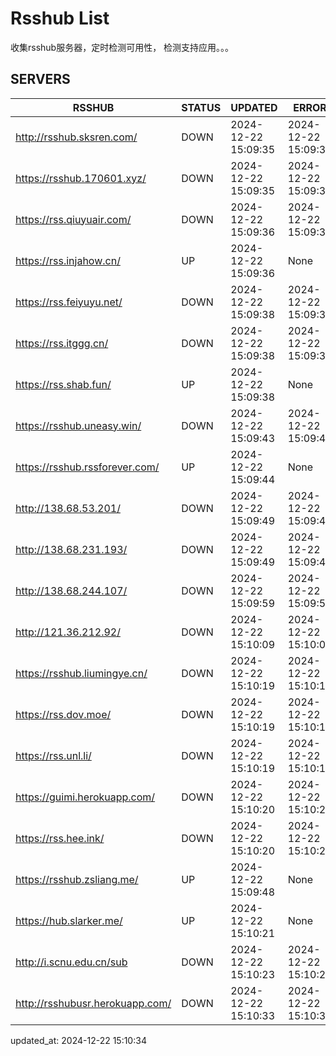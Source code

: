 # Rsshub List

收集rsshub服务器，定时检测可用性， 检测支持应用。。。


## SERVERS

|  RSSHUB   | STATUS  | UPDATED  | ERROR  | TWITTER |  
|  ----  | ----  | ----  | ----  | ---- |  
| http://rsshub.sksren.com/ | DOWN | 2024-12-22 15:09:35 | 2024-12-22 15:09:35 |  
| https://rsshub.170601.xyz/ | DOWN | 2024-12-22 15:09:35 | 2024-12-22 15:09:35 |  
| https://rss.qiuyuair.com/ | DOWN | 2024-12-22 15:09:36 | 2024-12-22 15:09:36 |  
| https://rss.injahow.cn/ | UP | 2024-12-22 15:09:36 | None ||  
| https://rss.feiyuyu.net/ | DOWN | 2024-12-22 15:09:38 | 2024-12-22 15:09:38 |  
| https://rss.itggg.cn/ | DOWN | 2024-12-22 15:09:38 | 2024-12-22 15:09:38 |  
| https://rss.shab.fun/ | UP | 2024-12-22 15:09:38 | None ||  
| https://rsshub.uneasy.win/ | DOWN | 2024-12-22 15:09:43 | 2024-12-22 15:09:43 |  
| https://rsshub.rssforever.com/ | UP | 2024-12-22 15:09:44 | None ||  
| http://138.68.53.201/ | DOWN | 2024-12-22 15:09:49 | 2024-12-22 15:09:49 |  
| http://138.68.231.193/ | DOWN | 2024-12-22 15:09:49 | 2024-12-22 15:09:49 |  
| http://138.68.244.107/ | DOWN | 2024-12-22 15:09:59 | 2024-12-22 15:09:59 |  
| http://121.36.212.92/ | DOWN | 2024-12-22 15:10:09 | 2024-12-22 15:10:09 |  
| https://rsshub.liumingye.cn/ | DOWN | 2024-12-22 15:10:19 | 2024-12-22 15:10:19 |  
| https://rss.dov.moe/ | DOWN | 2024-12-22 15:10:19 | 2024-12-22 15:10:19 |  
| https://rss.unl.li/ | DOWN | 2024-12-22 15:10:19 | 2024-12-22 15:10:19 |  
| https://guimi.herokuapp.com/ | DOWN | 2024-12-22 15:10:20 | 2024-12-22 15:10:20 |  
| https://rss.hee.ink/ | DOWN | 2024-12-22 15:10:20 | 2024-12-22 15:10:20 |  
| https://rsshub.zsliang.me/ | UP | 2024-12-22 15:09:48 | None |OK|  
| https://hub.slarker.me/ | UP | 2024-12-22 15:10:21 | None ||  
| http://i.scnu.edu.cn/sub | DOWN | 2024-12-22 15:10:23 | 2024-12-22 15:10:23 |  
| http://rsshubusr.herokuapp.com/ | DOWN | 2024-12-22 15:10:33 | 2024-12-22 15:10:33 |  
  

updated_at: 2024-12-22 15:10:34  
